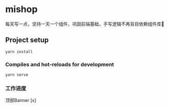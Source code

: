 # mishop
每天写一点，坚持一天一个组件，巩固前端基础，手写逻辑不再盲目依赖组件库🐜
## Project setup
```
yarn install
```

### Compiles and hot-reloads for development
```
yarn serve
```

### 工作进度
顶部Banner
[x]